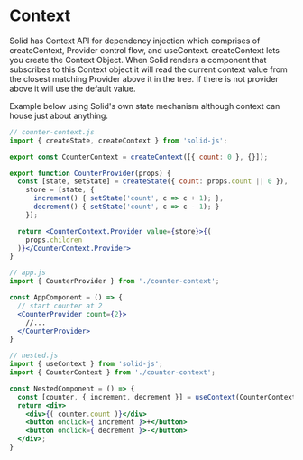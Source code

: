 # Context

Solid has Context API for dependency injection which comprises of createContext, Provider control flow, and useContext. createContext lets you create the Context Object.  When Solid renders a component that subscribes to this Context object it will read the current context value from the closest matching Provider above it in the tree. If there is not provider above it will use the default value.

Example below using Solid's own state mechanism although context can house just about anything.

```jsx
// counter-context.js
import { createState, createContext } from 'solid-js';

export const CounterContext = createContext([{ count: 0 }, {}]);

export function CounterProvider(props) {
  const [state, setState] = createState({ count: props.count || 0 }),
    store = [state, {
      increment() { setState('count', c => c + 1); },
      decrement() { setState('count', c => c - 1); }
    }];

  return <CounterContext.Provider value={store}>{(
    props.children
  )}</CounterContext.Provider>
}

// app.js
import { CounterProvider } from './counter-context';

const AppComponent = () => {
  // start counter at 2
  <CounterProvider count={2}>
    //...
  </CounterProvider>
}

// nested.js
import { useContext } from 'solid-js';
import { CounterContext } from './counter-context';

const NestedComponent = () => {
  const [counter, { increment, decrement }] = useContext(CounterContext);
  return <div>
    <div>{( counter.count )}</div>
    <button onclick={ increment }>+</button>
    <button onclick={ decrement }>-</button>
  </div>;
}
```

